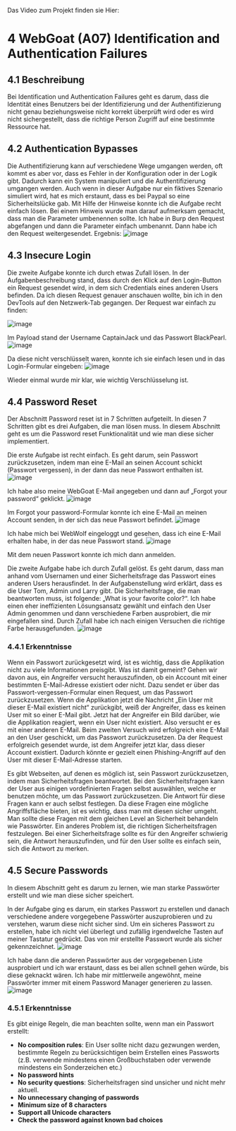 Das Video zum Projekt finden sie Hier: 



# 4 WebGoat (A07) Identification and Authentication Failures 

## 4.1 Beschreibung 

Bei Identification und Authentication Failures geht es darum, dass die Identität eines Benutzers bei der Identifizierung und der Authentifizierung nicht genau beziehungsweise nicht korrekt überprüft wird oder es wird nicht sichergestellt, dass die richtige Person Zugriff auf eine bestimmte Ressource hat.

## 4.2 Authentication Bypasses 

Die Authentifizierung kann auf verschiedene Wege umgangen werden, oft kommt es aber vor, dass es Fehler in der Konfiguration oder in der Logik gibt. Dadurch kann ein System manipuliert und die Authentifizierung umgangen werden. Auch wenn in dieser Aufgabe nur ein fiktives Szenario simuliert wird, hat es mich erstaunt, dass es bei Paypal so eine Sicherheitslücke gab. Mit Hilfe der Hinweise konnte ich die Aufgabe recht einfach lösen. Bei einem Hinweis wurde man darauf aufmerksam gemacht, dass man die Parameter umbenennen sollte. Ich habe in Burp den Request abgefangen und dann die Parameter einfach umbenannt. Dann habe ich den Request weitergesendet. Ergebnis:
![image](https://github.com/MarcWilhelm/m183_Abschlussarbeit/assets/73398298/749ef464-6750-4242-8ca2-dc21448d71e4)


## 4.3 Insecure Login 

Die zweite Aufgabe konnte ich durch etwas Zufall lösen. In der Aufgabenbeschreibung stand, dass durch den Klick auf den Login-Button ein Request gesendet wird, in dem sich Credentials eines anderen Users befinden. Da ich diesen Request genauer anschauen wollte, bin ich in den DevTools auf den Netzwerk-Tab gegangen. Der Request war einfach zu finden:

![image](https://github.com/MarcWilhelm/m183_Abschlussarbeit/assets/73398298/8bef7eff-9ad0-4ff2-afc0-968c75a68ecc)

Im Payload stand der Username CaptainJack und das Passwort BlackPearl.
![image](https://github.com/MarcWilhelm/m183_Abschlussarbeit/assets/73398298/bee2b6fd-7c7f-414b-b9d5-35bec20de8d3)

Da diese nicht verschlüsselt waren, konnte ich sie einfach lesen und in das Login-Formular eingeben: 
![image](https://github.com/MarcWilhelm/m183_Abschlussarbeit/assets/73398298/cc30da50-6e9a-4f4c-8eea-f20b43dea074)

Wieder einmal wurde mir klar, wie wichtig Verschlüsselung ist.

## 4.4 Password Reset 

Der Abschnitt Password reset ist in 7 Schritten aufgeteilt. In diesen 7 Schritten gibt es drei Aufgaben, die man lösen muss. In diesem Abschnitt geht es um die Password reset Funktionalität und wie man diese sicher implementiert. 

Die erste Aufgabe ist recht einfach. Es geht darum, sein Passwort zurückzusetzen, indem man eine E-Mail an seinen Account schickt (Passwort vergessen), in der dann das neue Passwort enthalten ist.
![image](https://github.com/MarcWilhelm/m183_Abschlussarbeit/assets/73398298/5b562b31-c57e-4f31-9f38-73b1257313bf)

Ich habe also meine WebGoat E-Mail angegeben und dann auf „Forgot your password“ geklickt.
![image](https://github.com/MarcWilhelm/m183_Abschlussarbeit/assets/73398298/9eb9eb36-77f8-46ad-b916-ee4bb31598a1)

Im Forgot your password-Formular konnte ich eine E-Mail an meinen Account senden, in der sich das neue Passwort befindet.
![image](https://github.com/MarcWilhelm/m183_Abschlussarbeit/assets/73398298/aef53aa8-c613-4147-b0d0-1c180082d5f7)

Ich habe mich bei WebWolf eingeloggt und gesehen, dass ich eine E-Mail erhalten habe, in der das neue Passwort stand. 
![image](https://github.com/MarcWilhelm/m183_Abschlussarbeit/assets/73398298/83d08f30-6946-4a54-9ce3-891bd5860a5b)

Mit dem neuen Passwort konnte ich mich dann anmelden. 

Die zweite Aufgabe habe ich durch Zufall gelöst. Es geht darum, dass man anhand vom Usernamen und einer Sicherheitsfrage das Passwort eines anderen Users herausfindet. In der Aufgabenstellung wird erklärt, dass es die User Tom, Admin und Larry gibt. Die Sicherheitsfrage, die man beantworten muss, ist folgende: „What is your favorite color?“. Ich habe einen eher ineffizienten Lösungsansatz gewählt und einfach den User Admin genommen und dann verschiedene Farben ausprobiert, die mir eingefallen sind. Durch Zufall habe ich nach einigen Versuchen die richtige Farbe herausgefunden.
![image](https://github.com/MarcWilhelm/m183_Abschlussarbeit/assets/73398298/3bff38a9-3615-4b0a-b387-2be3d841512e)


### 4.4.1 Erkenntnisse 

Wenn ein Passwort zurückgesetzt wird, ist es wichtig, dass die Applikation nicht zu viele Informationen preisgibt. Was ist damit gemeint? Gehen wir davon aus, ein Angreifer versucht herauszufinden, ob ein Account mit einer bestimmten E-Mail-Adresse existiert oder nicht. Dazu sendet er über das Passwort-vergessen-Formular einen Request, um das Passwort zurückzusetzen. Wenn die Applikation jetzt die Nachricht „Ein User mit dieser E-Mail existiert nicht“ zurückgibt, weiß der Angreifer, dass es keinen User mit so einer E-Mail gibt. Jetzt hat der Angreifer ein Bild darüber, wie die Applikation reagiert, wenn ein User nicht existiert. Also versucht er es mit einer anderen E-Mail. Beim zweiten Versuch wird erfolgreich eine E-Mail an den User geschickt, um das Passwort zurückzusetzen. Da der Request erfolgreich gesendet wurde, ist dem Angreifer jetzt klar, dass dieser Account existiert. Dadurch könnte er gezielt einen Phishing-Angriff auf den User mit dieser E-Mail-Adresse starten.

Es gibt Webseiten, auf denen es möglich ist, sein Passwort zurückzusetzen, indem man Sicherheitsfragen beantwortet. Bei den Sicherheitsfragen kann der User aus einigen vordefinierten Fragen selbst auswählen, welche er benutzen möchte, um das Passwort zurückzusetzen. Die Antwort für diese Fragen kann er auch selbst festlegen. Da diese Fragen eine mögliche Angriffsfläche bieten, ist es wichtig, dass man mit diesen sicher umgeht. Man sollte diese Fragen mit dem gleichen Level an Sicherheit behandeln wie Passwörter. Ein anderes Problem ist, die richtigen Sicherheitsfragen festzulegen. Bei einer Sicherheitsfrage sollte es für den Angreifer schwierig sein, die Antwort herauszufinden, und für den User sollte es einfach sein, sich die Antwort zu merken.

## 4.5 Secure Passwords 

In diesem Abschnitt geht es darum zu lernen, wie man starke Passwörter erstellt und wie man diese sicher speichert. 

In der Aufgabe ging es darum, ein starkes Passwort zu erstellen und danach verschiedene andere vorgegebene Passwörter auszuprobieren und zu verstehen, warum diese nicht sicher sind. Um ein sicheres Passwort zu erstellen, habe ich nicht viel überlegt und zufällig irgendwelche Tasten auf meiner Tastatur gedrückt. Das von mir erstellte Passwort wurde als sicher gekennzeichnet. 
![image](https://github.com/MarcWilhelm/m183_Abschlussarbeit/assets/73398298/19989985-eb9e-4967-a3c3-5a2bfcc9681c)

Ich habe dann die anderen Passwörter aus der vorgegebenen Liste ausprobiert und ich war erstaunt, dass es bei allen schnell gehen würde, bis diese geknackt wären. Ich habe mir mittlerweile angewöhnt, meine Passwörter immer mit einem Password Manager generieren zu lassen.
![image](https://github.com/MarcWilhelm/m183_Abschlussarbeit/assets/73398298/34043b43-d9b3-4f36-9b37-4f86f0ece6d9)

### 4.5.1 Erkenntnisse 

Es gibt einige Regeln, die man beachten sollte, wenn man ein Passwort erstellt:
- **No composition rules**: Ein User sollte nicht dazu gezwungen werden, bestimmte Regeln zu berücksichtigen beim Erstellen eines Passworts (z.B. verwende mindestens einen Großbuchstaben oder verwende mindestens ein Sonderzeichen etc.)
- **No password hints**
- **No security questions**: Sicherheitsfragen sind unsicher und nicht mehr aktuell.
- **No unnecessary changing of passwords**
- **Minimum size of 8 characters**
- **Support all Unicode characters**
- **Check the password against known bad choices**
```
